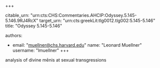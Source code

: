 +++


citable_urn: "urn:cts:CHS:Commentaries.AHCIP:Odyssey.5.145-5.146.9RJ4RcX"
target_urn: "urn:cts:greekLit:tlg0012.tlg002:5.145-5.146"
title: "Odyssey 5.145-5.146"

authors:
- email: "muellner@chs.harvard.edu"
  name: "Leonard Muellner"
  username: "lmuellner"
+++

<p>analysis of divine mēnis at sexual transgressions</p>
